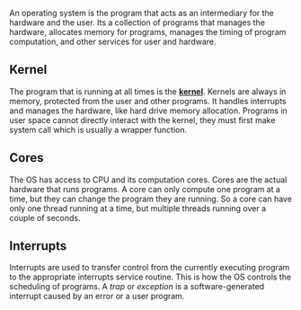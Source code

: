 An operating system is the program that acts as an intermediary for the hardware and the user. Its a collection of programs that manages the hardware, allocates memory for programs, manages the timing of program computation, and other services for user and hardware. 

## Kernel
The program that is running at all times is the [**kernel**](https://en.wikipedia.org/wiki/Kernel_(operating_system)). Kernels are always in memory, protected from the user and other programs. It handles interrupts and manages the hardware, like hard drive memory allocation. Programs in user space cannot directly interact with the kernel, they must first make system call which is usually a wrapper function.  

## Cores
The OS has access to CPU and its computation cores. Cores are the actual hardware that runs programs. A core can only compute one program at a time, but they can change the program they are running. So a core can have only one thread running at a time, but multiple threads running over a couple of seconds. 

## Interrupts
Interrupts are used to transfer control from the currently executing program to the appropriate interrupts service routine. This is how the OS controls the scheduling of programs.  A *trap* or *exception* is a software-generated interrupt caused by an error or a user program. 

